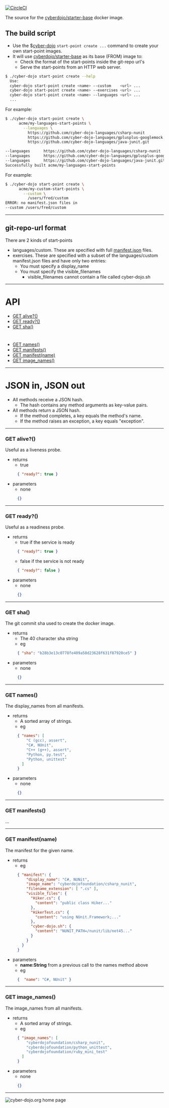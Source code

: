 
[![CircleCI](https://circleci.com/gh/cyber-dojo/starter-base.svg?style=svg)](https://circleci.com/gh/cyber-dojo/starter-base)

The source for the [cyberdojo/starter-base](https://hub.docker.com/r/cyberdojo/starter-base) docker image.

## The build script
* Use the $[cyber-dojo](https://github.com/cyber-dojo/commander/blob/master/cyber-dojo) ```start-point create ...``` command to create your own start-point images.
* It will use [cyberdojo/starter-base](https://hub.docker.com/r/cyberdojo/starter-base) as its base (FROM) image to:
  * Check the format of the start-points inside the git-repo url's
  * Serve the start-points from an HTTP web server.

```bash
$ ./cyber-dojo start-point create --help
  Use:
  cyber-dojo start-point create <name> --custom    <url> ...
  cyber-dojo start-point create <name> --exercises <url> ...
  cyber-dojo start-point create <name> --languages <url> ...
  ...
```
For example:
```bash
$ ./cyber-dojo start-point create \
      acme/my-languages-start-points \
        --languages \
          https://github.com/cyber-dojo-languages/csharp-nunit             \
          https://github.com/cyber-dojo-languages/gplusplus-googlemock.git \
          https://github.com/cyber-dojo-languages/java-junit.git

--languages      https://github.com/cyber-dojo-languages/csharp-nunit
--languages      https://github.com/cyber-dojo-languages/gplusplus-googlemock.git
--languages      https://github.com/cyber-dojo-languages/java-junit.git
Successfully built acme/my-languages-start-points
```
For example:
```bash
$ ./cyber-dojo start-point create \
      acme/my-custom-start-points \
        --custom \
          /users/fred/custom
ERROR: no manifest.json files in
--custom /users/fred/custom
```

- - - -

## git-repo-url format
There are 2 kinds of start-points
- languages/custom. These are specified with full [manifest.json](https://blog.cyber-dojo.org/2016/08/cyber-dojo-start-points-manifestjson.html) files.
- exercises. These are specified with a subset of the languages/custom manifest.json files and have only two entries:
  - You must specify a display_name
  - You must specify the visible_filenames
    - visible_filenames cannot contain a file called cyber-dojo.sh

- - - -
# API
- [GET alive?()](#get-alive)
- [GET ready?()](#get-ready)
- [GET sha()](#get-sha)
#
- [GET names()](#get-names)
- [GET manifests()](#get-manifests)
- [GET manifest(name)](#get-manifestname)
- [GET image_names()](#get-imagenames)

- - - -
# JSON in, JSON out  
* All methods receive a JSON hash.
  * The hash contains any method arguments as key-value pairs.
* All methods return a JSON hash.
  * If the method completes, a key equals the method's name.
  * If the method raises an exception, a key equals "exception".

- - - -
### GET alive?()
Useful as a liveness probe.
- returns
  * true
  ```json
    { "ready?": true }
  ```
- parameters
  * none
  ```json
    {}
  ```

- - - -
### GET ready?()
Useful as a readiness probe.
- returns
  * true if the service is ready
  ```json
    { "ready?": true }
  ```  
  * false if the service is not ready
  ```json
    { "ready?": false }
  ```
- parameters
  * none
  ```json
    {}
  ```

- - - -
### GET sha()
The git commit sha used to create the docker image.
- returns
  * The 40 character sha string
  * eg
  ```json
    { "sha": "b28b3e13c0778fe409a50d23628f631f87920ce5" }
  ```
- parameters
  * none
  ```json
    {}
  ```

- - - -
### GET names()
The display_names from all manifests.
- returns
  * A sorted array of strings.
  * eg
  ```json
    { "names": [
        "C (gcc), assert",
        "C#, NUnit",
        "C++ (g++), assert",
        "Python, py.test",
        "Python, unittest"
      ]
    }
  ```
- parameters
  * none
  ```json
    {}
  ```

- - - -
### GET manifests()
...

- - - -
### GET manifest(name)
The manifest for the given name.
- returns
  * eg
  ```json
    { "manifest": {
        "display_name": "C#, NUNit",
        "image_name": "cyberdojofoundation/csharp_nunit",
        "filename_extension": [ ".cs" ],
        "visible_files": {
          "Hiker.cs": {               
            "content": "public class Hiker..."
          },
          "HikerTest.cs": {
            "content": "using NUnit.Framework;..."
          },
          "cyber-dojo.sh": {
            "content": "NUNIT_PATH=/nunit/lib/net45..."
          }
        }
      }
    }
  ```
- parameters
  * **name:String** from a previous call to the names method above
  * eg
  ```json
    {  "name": "C#, NUnit" }
  ```

- - - -
### GET image_names()
The image_names from all manifests.
- returns
  * A sorted array of strings.
  * eg
  ```json
    { "image_names": [
        "cyberdojofoundation/csharp_nunit",
        "cyberdojofoundation/python_unittest",
        "cyberdojofoundation/ruby_mini_test"
      ]
    }
  ```
- parameters
  * none
  ```json
    {}
  ```

- - - -

![cyber-dojo.org home page](https://github.com/cyber-dojo/cyber-dojo/blob/master/shared/home_page_snapshot.png)
